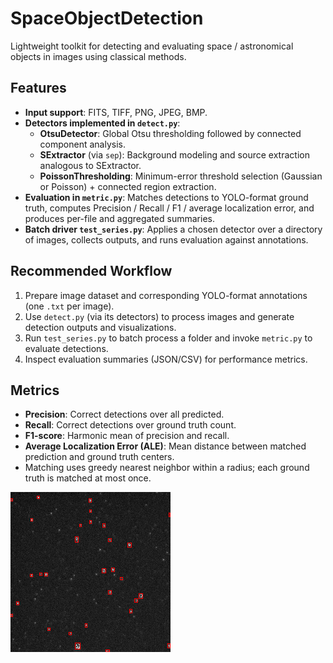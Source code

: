 # SpaceObjectDetection

Lightweight toolkit for detecting and evaluating space / astronomical objects in images using classical methods.

## Features

- **Input support**: FITS, TIFF, PNG, JPEG, BMP.  
- **Detectors implemented in `detect.py`**:
  - **OtsuDetector**: Global Otsu thresholding followed by connected component analysis.  
  - **SExtractor** (via `sep`): Background modeling and source extraction analogous to SExtractor.  
  - **PoissonThresholding**: Minimum-error threshold selection (Gaussian or Poisson) + connected region extraction.  
- **Evaluation in `metric.py`**: Matches detections to YOLO-format ground truth, computes Precision / Recall / F1 / average localization error, and produces per-file and aggregated summaries.  
- **Batch driver `test_series.py`**: Applies a chosen detector over a directory of images, collects outputs, and runs evaluation against annotations.

## Recommended Workflow

1. Prepare image dataset and corresponding YOLO-format annotations (one `.txt` per image).  
2. Use `detect.py` (via its detectors) to process images and generate detection outputs and visualizations.  
3. Run `test_series.py` to batch process a folder and invoke `metric.py` to evaluate detections.  
4. Inspect evaluation summaries (JSON/CSV) for performance metrics.


## Metrics

- **Precision**: Correct detections over all predicted.  
- **Recall**: Correct detections over ground truth count.  
- **F1-score**: Harmonic mean of precision and recall.  
- **Average Localization Error (ALE)**: Mean distance between matched prediction and ground truth centers.  
- Matching uses greedy nearest neighbor within a radius; each ground truth is matched at most once.


![detection_results](assets/demo.png)  

